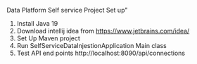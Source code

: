 Data Platform Self service 
Project Set up"
1. Install Java 19 
2. Download intellij idea from https://www.jetbrains.com/idea/
3. Set Up Maven project 
4. Run SelfServiceDataInjestionApplication Main class
5. Test API end points  http://localhost:8090/api/connections

